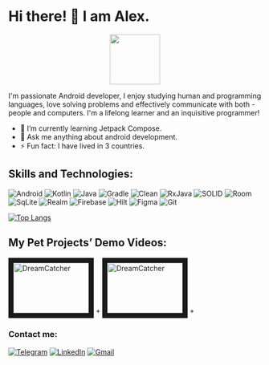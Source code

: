 # Hi there! 👋 I am Alex.
<p align="center"><img src="https://imgbly.com/ib/dEWKrHoXOE.png" width="100px"></p>

I'm passionate Android developer, I enjoy studying human and programming languages, love solving problems and effectively communicate with both - people and computers. I'm a lifelong learner and an inquisitive programmer!

- 🌱  I’m currently learning Jetpack Compose.
- 💬  Ask me anything about android development.
- ⚡  Fun fact: I have lived in 3 countries.

## Skills and Technologies:
![Android](https://img.shields.io/badge/Android%20SDK-50AE55?style=for-the-badge&logo=android&logoColor=F6F6F6)
![Kotlin](https://img.shields.io/badge/kotlin-%237F52FF.svg?style=for-the-badge&logo=kotlin&logoColor=white) 
![Java](https://img.shields.io/badge/Java-3a75b0?style=for-the-badge&logo=openjdk&logoColor=white)
![Gradle](https://img.shields.io/badge/Gradle-02303A.svg?style=for-the-badge&logo=Gradle&logoColor=white)
![Clean](https://img.shields.io/badge/Clean%20Architecture-4169E1.svg?style=for-the-badge&logo=ccleaner&logoColor=white)
![RxJava](https://img.shields.io/badge/RxJava-FFE793.svg?style=for-the-badge&logo=ccleanerr&logoColor=white)
![SOLID](https://img.shields.io/badge/SOLID-CC0000.svg?style=for-the-badge&logo=SOLI&logoColor=white)
![Room](https://img.shields.io/badge/Room-39477F?&style=for-the-badge&logo=adminer&logoColor=white)
![SqLite](https://img.shields.io/badge/SQLite-1572B6?style=for-the-badge&logo=sqlite&logoColor=white)
![Realm](https://img.shields.io/badge/Realm-39477F?style=for-the-badge&logo=realm&logoColor=white)
![Firebase](https://img.shields.io/badge/Firebase-039BE5?style=for-the-badge&logo=Firebase&logoColor=white)
![Hilt](https://img.shields.io/badge/Hilt-430098?style=for-the-badge&logo=hilt&logoColor=white)
![Figma](https://img.shields.io/badge/Figma-F24E1E?style=for-the-badge&logo=figma&logoColor=white) 
![Git](https://img.shields.io/badge/GIT-E44C30?style=for-the-badge&logo=git&logoColor=white)

[![Top Langs](https://github-readme-stats.vercel.app/api/top-langs/?username=xsander-karp0vich&layout=compact&langs_count=10&theme=tokyonight&count_private=true&show_icons=true)](https://github.com/anuraghazra/github-readme-stats)
## My Pet Projects’ Demo Videos:
<a href="http://www.youtube.com/watch?feature=player_embedded&v=PLRHLWeGvx8
" target="_blank"><img src="http://img.youtube.com/vi/PLRHLWeGvx8/0.jpg" 
alt="DreamCatcher" width="150" height="100" border="10" /></a> +
<a href="http://www.youtube.com/watch?feature=player_embedded&v=JEzoBR8u2sc
" target="_blank"><img src="http://img.youtube.com/vi/JEzoBR8u2sc/0.jpg" 
alt="DreamCatcher" width="150" height="100" border="10" /></a> +

### Contact me:
[![Telegram](https://img.shields.io/badge/Telegram-2CA5E0?style=for-the-badge&logo=telegram&logoColor=white)](https://t.me/aKarp0vich)
[![LinkedIn](https://img.shields.io/badge/linkedin-%230077B5.svg?style=for-the-badge&logo=linkedin&logoColor=white)](https://www.linkedin.com/in/alexsander-karpovich-763768245/)
<a href="mailto:alexsandar.carpovich@gmail.com">
  <img src="https://img.shields.io/badge/Gmail-D14836?style=for-the-badge&logo=gmail&logoColor=white" alt="Gmail">
</a>

<br>
